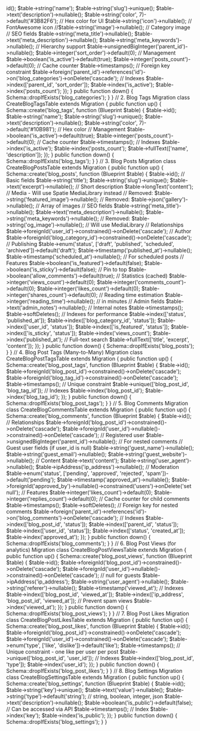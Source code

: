<?php

// 1. Blog Categories Migration
use Illuminate\Database\Migrations\Migration;
use Illuminate\Database\Schema\Blueprint;
use Illuminate\Support\Facades\Schema;

class CreateBlogCategoriesTable extends Migration
{
    public function up()
    {
        Schema::create('blog_categories', function (Blueprint $table) {
            $table->id();
            $table->string('name');
            $table->string('slug')->unique();
            $table->text('description')->nullable();
            $table->string('color', 7)->default('#3B82F6'); // Hex color for UI
            $table->string('icon')->nullable(); // FontAwesome icon
            //$table->string('image')->nullable(); // Category image
            
            // SEO fields
            $table->string('meta_title')->nullable();
            $table->text('meta_description')->nullable();
            $table->string('meta_keywords')->nullable();
            
            // Hierarchy support
            $table->unsignedBigInteger('parent_id')->nullable();
            $table->integer('sort_order')->default(0);
            
            // Management
            $table->boolean('is_active')->default(true);
            $table->integer('posts_count')->default(0); // Cache counter
            
            $table->timestamps();

            // Foreign key constraint
            $table->foreign('parent_id')->references('id')->on('blog_categories')->onDelete('cascade');
            
            // Indexes
            $table->index(['parent_id', 'sort_order']);
            $table->index('is_active');
            $table->index('posts_count');
        });
    }

    public function down()
    {
        Schema::dropIfExists('blog_categories');
    }
}

// 2. Blog Tags Migration
class CreateBlogTagsTable extends Migration
{
    public function up()
    {
        Schema::create('blog_tags', function (Blueprint $table) {
            $table->id();
            $table->string('name');
            $table->string('slug')->unique();
            $table->text('description')->nullable();
            $table->string('color', 7)->default('#10B981'); // Hex color
            
            // Management
            $table->boolean('is_active')->default(true);
            $table->integer('posts_count')->default(0); // Cache counter
            
            $table->timestamps();

            // Indexes
            $table->index('is_active');
            $table->index('posts_count');
            $table->fullText(['name', 'description']);
        });
    }

    public function down()
    {
        Schema::dropIfExists('blog_tags');
    }
}

// 3. Blog Posts Migration
class CreateBlogPostsTable extends Migration
{
    public function up()
    {
        Schema::create('blog_posts', function (Blueprint $table) {
            $table->id();
            
            // Basic fields
            $table->string('title');
            $table->string('slug')->unique();
            $table->text('excerpt')->nullable(); // Short description
            $table->longText('content');
            
            // Media - Will use Spatie MediaLibrary instead
            // Removed: $table->string('featured_image')->nullable();
            // Removed: $table->json('gallery')->nullable(); // Array of images
            
            // SEO fields
            $table->string('meta_title')->nullable();
            $table->text('meta_description')->nullable();
            $table->string('meta_keywords')->nullable();
            // Removed: $table->string('og_image')->nullable(); // Will use MediaLibrary
            
            // Relationships
            $table->foreignId('user_id')->constrained()->onDelete('cascade'); // Author
            $table->foreignId('blog_category_id')->constrained()->onDelete('cascade');
            
            // Publishing
            $table->enum('status', ['draft', 'published', 'scheduled', 'archived'])->default('draft');
            $table->timestamp('published_at')->nullable();
            $table->timestamp('scheduled_at')->nullable(); // For scheduled posts
            
            // Features
            $table->boolean('is_featured')->default(false);
            $table->boolean('is_sticky')->default(false); // Pin to top
            $table->boolean('allow_comments')->default(true);
            
            // Statistics (cached)
            $table->integer('views_count')->default(0);
            $table->integer('comments_count')->default(0);
            $table->integer('likes_count')->default(0);
            $table->integer('shares_count')->default(0);
            
            // Reading time estimation
            $table->integer('reading_time')->nullable(); // in minutes
            
            // Admin fields
            $table->text('admin_notes')->nullable(); // Internal notes
            
            $table->timestamps();
            $table->softDeletes();

            // Indexes for performance
            $table->index(['status', 'published_at']);
            $table->index(['blog_category_id', 'status']);
            $table->index(['user_id', 'status']);
            $table->index(['is_featured', 'status']);
            $table->index(['is_sticky', 'status']);
            $table->index('views_count');
            $table->index('published_at');
            
            // Full-text search
            $table->fullText(['title', 'excerpt', 'content']);
        });
    }

    public function down()
    {
        Schema::dropIfExists('blog_posts');
    }
}

// 4. Blog Post Tags (Many-to-Many) Migration
class CreateBlogPostTagsTable extends Migration
{
    public function up()
    {
        Schema::create('blog_post_tags', function (Blueprint $table) {
            $table->id();
            $table->foreignId('blog_post_id')->constrained()->onDelete('cascade');
            $table->foreignId('blog_tag_id')->constrained()->onDelete('cascade');
            $table->timestamps();

            // Unique constraint
            $table->unique(['blog_post_id', 'blog_tag_id']);
            
            // Indexes
            $table->index('blog_post_id');
            $table->index('blog_tag_id');
        });
    }

    public function down()
    {
        Schema::dropIfExists('blog_post_tags');
    }
}

// 5. Blog Comments Migration
class CreateBlogCommentsTable extends Migration
{
    public function up()
    {
        Schema::create('blog_comments', function (Blueprint $table) {
            $table->id();
            
            // Relationships
            $table->foreignId('blog_post_id')->constrained()->onDelete('cascade');
            $table->foreignId('user_id')->nullable()->constrained()->onDelete('cascade'); // Registered user
            $table->unsignedBigInteger('parent_id')->nullable(); // For nested comments
            
            // Guest user fields (if user_id is null)
            $table->string('guest_name')->nullable();
            $table->string('guest_email')->nullable();
            $table->string('guest_website')->nullable();
            
            // Content
            $table->text('content');
            $table->string('user_agent')->nullable();
            $table->ipAddress('ip_address')->nullable();
            
            // Moderation
            $table->enum('status', ['pending', 'approved', 'rejected', 'spam'])->default('pending');
            $table->timestamp('approved_at')->nullable();
            $table->foreignId('approved_by')->nullable()->constrained('users')->onDelete('set null');
            
            // Features
            $table->integer('likes_count')->default(0);
            $table->integer('replies_count')->default(0); // Cache counter for child comments
            
            $table->timestamps();
            $table->softDeletes();

            // Foreign key for nested comments
            $table->foreign('parent_id')->references('id')->on('blog_comments')->onDelete('cascade');
            
            // Indexes
            $table->index(['blog_post_id', 'status']);
            $table->index(['parent_id', 'status']);
            $table->index(['user_id', 'status']);
            $table->index(['status', 'created_at']);
            $table->index('approved_at');
        });
    }

    public function down()
    {
        Schema::dropIfExists('blog_comments');
    }
}

// 6. Blog Post Views (for analytics) Migration
class CreateBlogPostViewsTable extends Migration
{
    public function up()
    {
        Schema::create('blog_post_views', function (Blueprint $table) {
            $table->id();
            $table->foreignId('blog_post_id')->constrained()->onDelete('cascade');
            $table->foreignId('user_id')->nullable()->constrained()->onDelete('cascade'); // null for guests
            $table->ipAddress('ip_address');
            $table->string('user_agent')->nullable();
            $table->string('referer')->nullable();
            $table->timestamp('viewed_at');
            
            // Indexes
            $table->index(['blog_post_id', 'viewed_at']);
            $table->index(['ip_address', 'blog_post_id', 'viewed_at']); // Prevent spam views
            $table->index('viewed_at');
        });
    }

    public function down()
    {
        Schema::dropIfExists('blog_post_views');
    }
}

// 7. Blog Post Likes Migration
class CreateBlogPostLikesTable extends Migration
{
    public function up()
    {
        Schema::create('blog_post_likes', function (Blueprint $table) {
            $table->id();
            $table->foreignId('blog_post_id')->constrained()->onDelete('cascade');
            $table->foreignId('user_id')->constrained()->onDelete('cascade');
            $table->enum('type', ['like', 'dislike'])->default('like');
            $table->timestamps();

            // Unique constraint - one like per user per post
            $table->unique(['blog_post_id', 'user_id']);
            
            // Indexes
            $table->index(['blog_post_id', 'type']);
            $table->index('user_id');
        });
    }

    public function down()
    {
        Schema::dropIfExists('blog_post_likes');
    }
}

// 8. Blog Settings Migration
class CreateBlogSettingsTable extends Migration
{
    public function up()
    {
        Schema::create('blog_settings', function (Blueprint $table) {
            $table->id();
            $table->string('key')->unique();
            $table->text('value')->nullable();
            $table->string('type')->default('string'); // string, boolean, integer, json
            $table->text('description')->nullable();
            $table->boolean('is_public')->default(false); // Can be accessed via API
            $table->timestamps();

            // Index
            $table->index('key');
            $table->index('is_public');
        });
    }

    public function down()
    {
        Schema::dropIfExists('blog_settings');
    }
}
